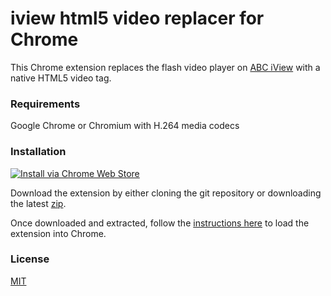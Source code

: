 iview html5 video replacer for Chrome
=====================================
This Chrome extension replaces the flash video player on [ABC iView](http://iview.abc.net.au) with a native HTML5 video tag. 

### Requirements

Google Chrome or Chromium with H.264 media codecs

### Installation

[![Install via Chrome Web Store](https://developer.chrome.com/webstore/images/ChromeWebStore_BadgeWBorder_v2_206x58.png)](https://chrome.google.com/webstore/detail/html5-video-for-abc-iview/hcckfagcmaikeaiobgkkpkbcnfajbapg)

Download the extension by either cloning the git repository or downloading the latest [zip](https://github.com/adammw/iview-html5-video-chrome-extension/archive/master/iview-html5-video-chrome-extension.zip). 

Once downloaded and extracted, follow the [instructions here](https://developer.chrome.com/extensions/getstarted#unpacked) to load the extension into Chrome.

### License

[MIT](https://github.com/adammw/iview-html5-video-chrome-extension/blob/master/LICENSE)
